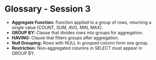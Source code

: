 # Glossary - Session 3

- **Aggregate Function:** Function applied to a group of rows, returning a single value (COUNT, SUM, AVG, MIN, MAX).
- **GROUP BY:** Clause that divides rows into groups for aggregation.
- **HAVING:** Clause that filters groups after aggregation.
- **Null Grouping:** Rows with NULL in grouped column form one group.
- **Restriction:** Non-aggregated columns in SELECT must appear in GROUP BY.
